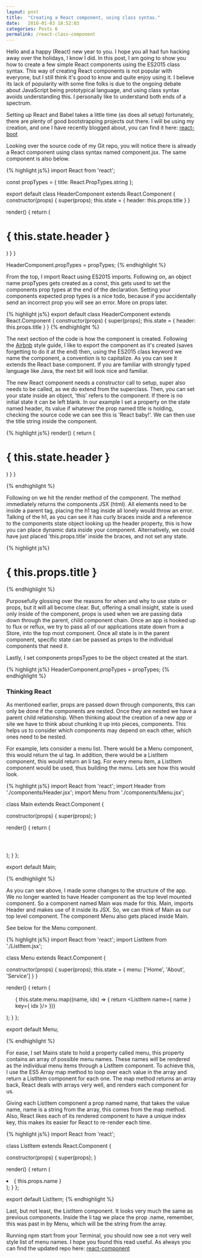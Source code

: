 ```yaml
---
layout: post
title:  "Creating a React component, using class syntax."
date:   2016-01-03 18:52:03
categories: Posts 6
permalink: /react-class-component
---
```

Hello and a happy (React) new year to you. I hope you all had fun hacking away over the holidays, I know I did. In this post, I am going to show you how to create a few simple React components using the ES2015 class syntax. This way of creating React components is not popular with everyone, but I still think it's good to know and quite enjoy using it. I believe its lack of popularity with some fine folks is due to the ongoing debate about JavaScript being prototypical language, and using class syntax avoids understanding this. I personally like to understand both ends of a spectrum.

Setting up React and Babel takes a little time (as does all setup) fortunately, there are plenty of good bootstrapping projects out there. I will be using my creation, and one I have recently blogged about, you can find it here: [react-boot]

Looking over the source code of my Git repo, you will notice there is already a React component using class syntax named component.jsx. The same component is also below.

{% highlight js%}
import React from 'react';

const propTypes = {
  title: React.PropTypes.string
};

export default class HeaderComponent extends React.Component {
  constructor(props) {
    super(props);
    this.state = {
      header: this.props.title
    }
  }

  render() {
    return (
      <div className="header">
        <h1>{ this.state.header }</h1>
      </div>
    )
  }
}

HeaderComponent.propTypes = propTypes;
{% endhighlight %}

From the top, I import React using ES2015 imports. Following on, an object name propTypes gets created as a const, this gets used to set the components prop types at the end of the declaration. Setting your components expected prop types is a nice todo, because if you accidentally send an incorrect prop you will see an error. More on props later.



{% highlight js%}
export default class HeaderComponent extends React.Component {
  constructor(props) {
    super(props);
    this.state = {
      header: this.props.title
    }
  }
{% endhighlight %}

The next section of the code is how the component is created. Following the [Airbnb] style guide, I like to export the component as it's created (saves forgetting to do it at the end) then, using the ES2015 class keyword we name the component, a convention is to capitalize. As you can see it extends the React base component. If you are familiar with strongly typed language like Java, the next bit will look nice and familiar.

The new React component needs a constructor call to setup, super also needs to be called, as we do extend from the superclass. Then, you can set your state inside an object, 'this' refers to the component. If there is no initial state it can be left blank. In our example I set a property on the state named header, its value if whatever the prop named title is holding, checking the source code we can see this is 'React baby!'. We can then use the title string inside the component.


{% highlight js%}
render() {
  return (
    <div className="header">
      <h1>{ this.state.header }</h1>
    </div>
  )
}
}

{% endhighlight %}


Following on we hit the render method of the component. The method immediately returns the components JSX (html). All elements need to be inside a parent tag, placing the h1 tag inside all lonely would throw an error. Talking of the h1, as you can see it has curly braces inside and a reference to the components state object looking up the header property, this is how you can place dynamic data inside your component. Alternatively, we could have just placed 'this.props.title' inside the braces, and not set any state.


{% highlight js%}
<h1>{ this.props.title }</h1>
{% endhighlight %}

Purposefully glossing over the reasons for when and why to use state or props, but it will all become clear. But, offering a small insight, state is used only inside of the component, props is used when we are passing data down through the parent, child component chain. Once an app is hooked up to flux or reflux, we try to pass all of our applications state down from a Store, into the top most component. Once all state is in the parent component, specific state can be passed as props to the individual components that need it.

Lastly, I set components propsTypes to be the object created at the start.

{% highlight js%}
HeaderComponent.propTypes = propTypes;
{% endhighlight %}

### Thinking React
As mentioned earlier, props are passed down through components, this can only be done if the components are nested. Once they are nested we have a parent child relationship. When thinking about the creation of a new app or site we have to think about chunking it up into pieces, components. This helps us to consider which components may depend on each other, which ones need to be nested.

For example, lets consider a menu list. There would be a Menu component, this would return the ul tag. In addition, there would be a ListItem component, this would return an li tag. For every menu item, a ListItem component would be used, thus building the menu. Lets see how this would look.

{% highlight js%}
import React from 'react';
import Header from './components/Header.jsx';
import Menu from './components/Menu.jsx';

class Main extends React.Component {

 constructor(props) {
   super(props);
 }

 render() {
   return (
     <div className="app">
       <Header title="React Baby!" />
       <Menu />
     </div>
   );
 }
};

export default Main;

{% endhighlight %}

As you can see above, I made some changes to the structure of the app. We no longer wanted to have Header component as the top level mounted component. So a component named Main was made for this. Main, imports Header and makes use of it inside its JSX. So, we can think of Main as our top level component. The component Menu also gets placed inside Main.

See below for the Menu component.

{% highlight js%}
import React from 'react';
import ListItem from './ListItem.jsx';

class Menu extends React.Component {

 constructor(props) {
   super(props);
   this.state = {
     menu: ['Home', 'About', 'Service']
   }
 }

 render() {
   return (
     <div className='navigation'>
       <ul className='navigation__menu'>
         { this.state.menu.map((name, idx) => {
           return <ListItem name={ name } key={ idx }/>
         })}
       </ul>
     </div>
   );
 }
};

export default Menu;


{% endhighlight %}

For ease, I set Mains state to hold a property called menu, this property contains an array of possible menu names. These names will be rendered as the individual menu items through a ListItem component. To achieve this, I use the ES5 Array map method to loop over each value in the array and return a ListItem component for each one. The map method returns an array back, React deals with arrays very well, and renders each component for us.

Giving each ListItem component a prop named name, that takes the value name, name is a string from the array, this comes from the map method. Also, React likes each of its rendered component to have a unique index key, this makes its easier for React to re-render each time.


{% highlight js%}
import React from 'react';

class ListItem extends React.Component {

 constructor(props) {
   super(props);
 }

 render() {
   return (
     <li className="menu-item">
       { this.props.name }
     </li>
   );
 }
};

export default ListItem;
{% endhighlight %}

Last, but not least, the ListItem component. It looks very much the same as previous components. Inside the li tag we place the prop .name, remember, this was past in by Menu, which will be the string from the array.

Running npm start from your Terminal, you should now see a not very well style list of menu names. I hope you found this read useful. As always you can find the updated repo here: [react-component]

[react-boot]: https://github.com/philipjc/webpack-blog-post
[react-component]: https://github.com/philipjc/webpack-blog-post/tree/react-component
[Airbnb]: https://github.com/airbnb/javascript/tree/master/react
